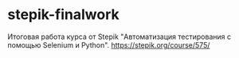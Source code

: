 # stepik-finalwork
Итоговая работа курса от Stepik "Автоматизация тестирования с помощью Selenium и Python". https://stepik.org/course/575/
